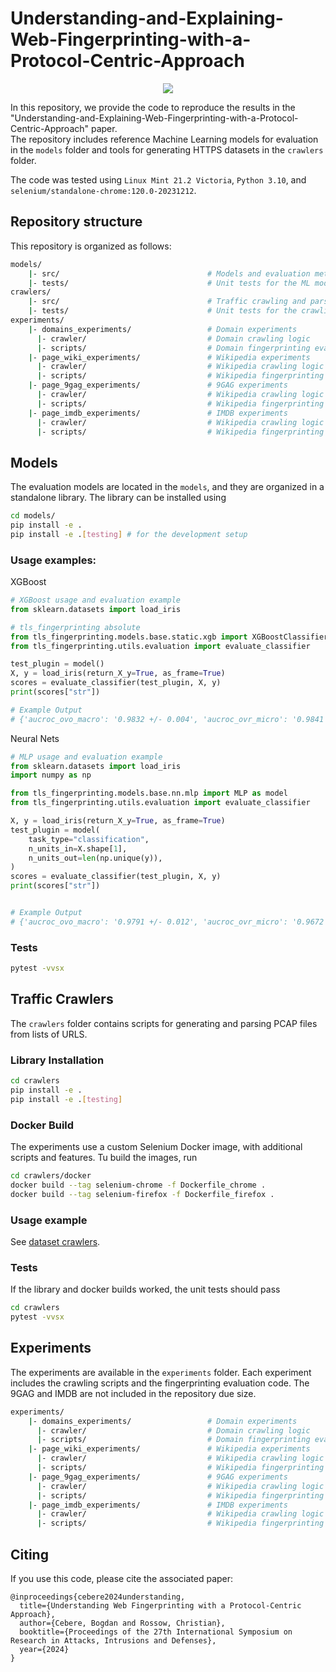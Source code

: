 # Understanding-and-Explaining-Web-Fingerprinting-with-a-Protocol-Centric-Approach

<p align="center">
  <img src="https://github.com/bcebere/Understanding-and-Explaining-Web-Fingerprinting-with-a-Data-Centric-Approach/assets/1623754/a65ae505-6c7d-4750-a3bc-d3c1d3c69e36"/>
</p>

In this repository, we provide the code to reproduce the results in the "Understanding-and-Explaining-Web-Fingerprinting-with-a-Protocol-Centric-Approach" paper.  
The repository includes reference Machine Learning models for evaluation in the `models` folder and tools for generating HTTPS datasets in the `crawlers` folder.

The code was tested using `Linux Mint 21.2 Victoria`, `Python 3.10`, and `selenium/standalone-chrome:120.0-20231212`.

## Repository structure
This repository is organized as follows:
```bash
models/
    |- src/                                 # Models and evaluation methods
    |- tests/                               # Unit tests for the ML models
crawlers/
    |- src/                                 # Traffic crawling and parsing 
    |- tests/                               # Unit tests for the crawling logic
experiments/
    |- domains_experiments/                 # Domain experiments 
      |- crawler/                           # Domain crawling logic
      |- scripts/                           # Domain fingerprinting evaluation 
    |- page_wiki_experiments/               # Wikipedia experiments 
      |- crawler/                           # Wikipedia crawling logic
      |- scripts/                           # Wikipedia fingerprinting evaluation 
    |- page_9gag_experiments/               # 9GAG experiments 
      |- crawler/                           # Wikipedia crawling logic
      |- scripts/                           # Wikipedia fingerprinting evaluation 
    |- page_imdb_experiments/               # IMDB experiments 
      |- crawler/                           # Wikipedia crawling logic
      |- scripts/                           # Wikipedia fingerprinting evaluation 
```

## Models

The evaluation models are located in the `models`, and they are organized in a standalone library.
The library can be installed using
```bash
cd models/
pip install -e .
pip install -e .[testing] # for the development setup
```

### Usage examples:

XGBoost
```python
# XGBoost usage and evaluation example
from sklearn.datasets import load_iris

# tls_fingerprinting absolute
from tls_fingerprinting.models.base.static.xgb import XGBoostClassifier as model
from tls_fingerprinting.utils.evaluation import evaluate_classifier

test_plugin = model()
X, y = load_iris(return_X_y=True, as_frame=True)
scores = evaluate_classifier(test_plugin, X, y)
print(scores["str"])

# Example Output
# {'aucroc_ovo_macro': '0.9832 +/- 0.004', 'aucroc_ovr_micro': '0.9841 +/- 0.008', 'aucroc_ovr_weighted': '0.9832 +/- 0.004', 'aucprc_weighted': '0.9766 +/- 0.005', 'aucprc_macro': '0.9766 +/- 0.005', 'aucprc_micro': '0.9766 +/- 0.005', 'accuracy': '0.9333 +/- 0.021', 'f1_score_micro': '0.9333 +/- 0.021', 'f1_score_macro': '0.933 +/- 0.021', 'f1_score_weighted': '0.9331 +/- 0.022', 'kappa': '0.9 +/- 0.032', 'kappa_quadratic': '0.9501 +/- 0.016', 'precision_micro': '0.9333 +/- 0.021', 'precision_macro': '0.933 +/- 0.021', 'precision_weighted': '0.9333 +/- 0.021', 'recall_micro': '0.9333 +/- 0.021', 'recall_macro': '0.9334 +/- 0.021', 'recall_weighted': '0.9333 +/- 0.021', 'mcc': '0.9002 +/- 0.032'}

```
Neural Nets
```python
# MLP usage and evaluation example
from sklearn.datasets import load_iris
import numpy as np

from tls_fingerprinting.models.base.nn.mlp import MLP as model
from tls_fingerprinting.utils.evaluation import evaluate_classifier

X, y = load_iris(return_X_y=True, as_frame=True)
test_plugin = model(
    task_type="classification",
    n_units_in=X.shape[1],
    n_units_out=len(np.unique(y)),
)
scores = evaluate_classifier(test_plugin, X, y)
print(scores["str"])


# Example Output
# {'aucroc_ovo_macro': '0.9791 +/- 0.012', 'aucroc_ovr_micro': '0.9672 +/- 0.024', 'aucroc_ovr_weighted': '0.9787 +/- 0.013', 'aucprc_weighted': '0.9496 +/- 0.034', 'aucprc_macro': '0.9496 +/- 0.034', 'aucprc_micro': '0.9496 +/- 0.034', 'accuracy': '0.8667 +/- 0.087', 'f1_score_micro': '0.8667 +/- 0.087', 'f1_score_macro': '0.8559 +/- 0.104', 'f1_score_weighted': '0.8555 +/- 0.104', 'kappa': '0.8008 +/- 0.13', 'kappa_quadratic': '0.9081 +/- 0.052', 'precision_micro': '0.8667 +/- 0.087', 'precision_macro': '0.9025 +/- 0.039', 'precision_weighted': '0.9038 +/- 0.036', 'recall_micro': '0.8667 +/- 0.087', 'recall_macro': '0.8685 +/- 0.085', 'recall_weighted': '0.8667 +/- 0.087', 'mcc': '0.8235 +/- 0.098'}

```


### Tests
```bash
pytest -vvsx
```

## Traffic Crawlers
The `crawlers` folder contains scripts for generating and parsing PCAP files from lists of URLS.

### Library Installation
```bash
cd crawlers
pip install -e .
pip install -e .[testing]
```

### Docker Build
The experiments use a custom Selenium Docker image, with additional scripts and features. Tu build the images, run

```bash
cd crawlers/docker
docker build --tag selenium-chrome -f Dockerfile_chrome .  
docker build --tag selenium-firefox -f Dockerfile_firefox .
```

### Usage example
See [dataset crawlers](experiments/domains_experiments/crawler/crawl.py).

### Tests
If the library and docker builds worked, the unit tests should pass
```bash
cd crawlers
pytest -vvsx
```

## Experiments

The experiments are available in the `experiments` folder. Each experiment includes the crawling scripts and the fingerprinting evaluation code. The 9GAG and IMDB are not included in the repository due size.

```bash
experiments/
    |- domains_experiments/                 # Domain experiments 
      |- crawler/                           # Domain crawling logic
      |- scripts/                           # Domain fingerprinting evaluation 
    |- page_wiki_experiments/               # Wikipedia experiments 
      |- crawler/                           # Wikipedia crawling logic
      |- scripts/                           # Wikipedia fingerprinting evaluation 
    |- page_9gag_experiments/               # 9GAG experiments 
      |- crawler/                           # Wikipedia crawling logic
      |- scripts/                           # Wikipedia fingerprinting evaluation 
    |- page_imdb_experiments/               # IMDB experiments 
      |- crawler/                           # Wikipedia crawling logic
      |- scripts/                           # Wikipedia fingerprinting evaluation 
```


## Citing

If you use this code, please cite the associated paper:

```
@inproceedings{cebere2024understanding,
  title={Understanding Web Fingerprinting with a Protocol-Centric Approach},
  author={Cebere, Bogdan and Rossow, Christian},
  booktitle={Proceedings of the 27th International Symposium on Research in Attacks, Intrusions and Defenses},
  year={2024}
}
```
